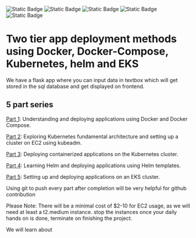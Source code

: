 ![Static Badge](https://img.shields.io/badge/Docker-black?logo=docker&logoColor=%232496ED) ![Static Badge](https://img.shields.io/badge/Kubernetes-Kubeadm-black?logo=kubernetes&logoColor=%23326CE5)
![Static Badge](https://img.shields.io/badge/Helm-white?logo=helm&logoColor=%230F1689) ![Static Badge](https://img.shields.io/badge/MYSQL-white?logo=mysql&logoColor=%234479A1)
![Static Badge](https://img.shields.io/badge/EKS-black?logo=Amazon%20EKS&logoColor=%23FF9900)



# Two tier app deployment methods using Docker, Docker-Compose, Kubernetes, helm and EKS

We have a flask app where you can input data in textbox which will get stored in the sql database and get displayed on frontend.

## 5 part series
[Part 1](docs/Part1-DockerDeployment.md): Understanding and deploying applications using Docker and Docker Compose.

[Part 2](docs/Part2-KubernetesCluster.md): Exploring Kubernetes fundamental architecture and setting up a cluster on EC2 using kubeadm.

[Part 3](docs/Part3-KubernetesDeployment.md): Deploying containerized applications on the Kubernetes cluster.

[Part 4](docs/Part4-helm.md): Learning Helm and deploying applications using Helm templates.

[Part 5](docs/Part5-EKSDeployment.md): Setting up and deploying applications on an EKS cluster.

Using git to push every part after completion will be very helpful for github contribution 

Please Note: There will be a minimal cost of $2-10 for EC2 usage, as we will need at least a t2.medium instance. stop the instances once your daily hands on is done, terminate on finishing the project.

We will learn about 
